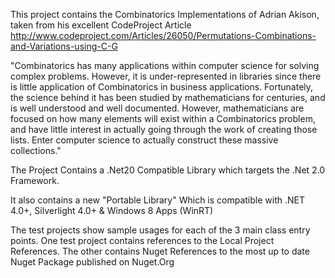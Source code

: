 This project contains the Combinatorics Implementations of Adrian Akison, taken from his excellent CodeProject Article
http://www.codeproject.com/Articles/26050/Permutations-Combinations-and-Variations-using-C-G


"Combinatorics has many applications within computer science for solving complex problems. 
However, it is under-represented in libraries since there is little application of Combinatorics in business applications.
Fortunately, the science behind it has been studied by mathematicians for centuries, and is well understood and well documented. 
However, mathematicians are focused on how many elements will exist within a Combinatorics problem, and have little interest in actually going through the work of creating those lists. 
Enter computer science to actually construct these massive collections."

The Project Contains a .Net20 Compatible Library which targets the .Net 2.0 Framework.

It also contains a new "Portable Library" Which is compatible with .NET 4.0+, Silverlight 4.0+ & Windows 8 Apps (WinRT)

The test projects show sample usages for each of the 3 main class entry points.
One test project contains references to the Local Project References.
The other contains Nuget References to the most up to date Nuget Package published on Nuget.Org